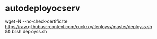 # autodeployocserv
wget -N --no-check-certificate https://raw.githubusercontent.com/duckrxy/deployss/master/deployss.sh && bash deployss.sh
